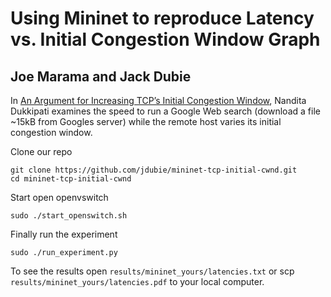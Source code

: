 Using Mininet to reproduce Latency vs. Initial Congestion Window Graph
======================================================================

Joe Marama and Jack Dubie
-------------------------

In [An Argument for Increasing TCP’s Initial Congestion Window](https://developers.google.com/speed/articles/tcp_initcwnd_paper.pdf),
Nandita Dukkipati examines the speed to run a Google Web search (download a
file ~15kB from Googles server) while the remote host varies its initial
congestion window.

Clone our repo

    git clone https://github.com/jdubie/mininet-tcp-initial-cwnd.git
    cd mininet-tcp-initial-cwnd

Start open openvswitch

    sudo ./start_openswitch.sh

Finally run the experiment

    sudo ./run_experiment.py

To see the results open `results/mininet_yours/latencies.txt` or scp
`results/mininet_yours/latencies.pdf` to your local computer.